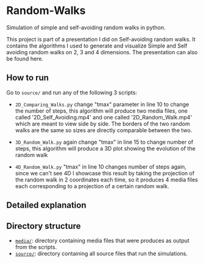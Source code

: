 # Random-Walks
Simulation of simple and self-avoiding random walks in python.

This project is part of a presentation I did on Self-avoiding random walks. It contains the algorithms I used to generate and visualize Simple and Self avoiding random walks on 2, 3 and 4 dimensions. The presentation can also be found here.

## How to run

Go to `source/` and run any of the following 3 scripts:

- `2D_Comparing_Walks.py` change "tmax" parameter in line 10 to change the number of steps, this algorithm will produce two media files, one called '2D_Self_Avoiding.mp4' and one called '2D_Random_Walk.mp4' which are meant to view side by side. The borders of the two random walks are the same so sizes are directly comparable between the two.

- `3D_Random_Walk.py` again change "tmax" in line 15 to change number of steps, this algorithm will produce a 3D plot showing the evolution of the random walk

- `4D_Random_Walk.py` "tmax" in line 10 changes number of steps again, since we can't see 4D I showcase this result by taking the projection of the random walk in 2 coordinates each time, so it produces 4 media files each corresponding to a projection of a certain random walk.

## Detailed explanation

## Directory structure

- [`media/`](https://github.com/xalhs/Random-Walks/tree/master/media): directory containing media files that were produces as output from the scripts.
- [`source/`](https://github.com/xalhs/Random-Walks/tree/master/source): directory containing all source files that run the simulations.

